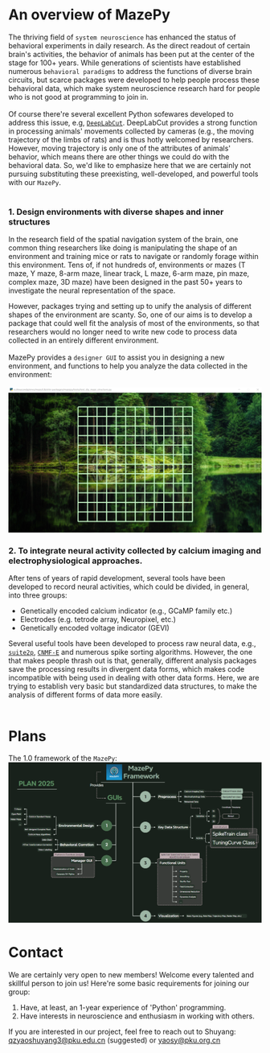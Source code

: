 # An overview of MazePy
The thriving field of ``system neuroscience`` has enhanced the status of behavioral experiments in daily research. As the direct readout of certain brain's activities, the behavior of animals has been put at the center of the stage for 100+ years. While generations of scientists have established numerous ``behavioral paradigms`` to address the functions of diverse brain circuits, but scarce packages were developed to help people process these behavioral data, which make system neuroscience research hard for people who is not good at programming to join in.
<br/>
<br/>
Of course there're several excellent Python sofewares developed to address this issue, e.g, [``DeepLabCut``](https://github.com/DeepLabCut/DeepLabCut). DeepLabCut provides a strong function in processing animals' movements collected by cameras (e.g., the moving trajectory of the limbs of rats) and is thus hotly welcomed by researchers. However, moving trajectory is only one of the attributes of animals' behavior, which means there are other things we could do with the behavioral data. So, we'd like to emphasize here that we are certainly not pursuing substituting these preexisting, well-developed, and powerful tools with our ``MazePy``.
<br/>
<br/>
### 1. Design environments with diverse shapes and inner structures
In the research field of the spatial navigation system of the brain, one common thing researchers like doing is manipulating the shape of an environment and training mice or rats to navigate or randomly forage within this environment. Tens of, if not hundreds of, environments or mazes (T maze, Y maze, 8-arm maze, linear track, L maze, 6-arm maze, pin maze, complex maze, 3D maze) have been designed in the past 50+ years to investigate the neural representation of the space. 

However, packages trying and setting up to unify the analysis of different shapes of the environment are scanty. So, one of our aims is to develop a package that could well fit the analysis of most of the environments, so that researchers would no longer need to write new code to process data collected in an entirely different environment.
<br/>
<br/>
MazePy provides a ``designer GUI`` to assist you in designing a new environment, and functions to help you analyze the data collected in the environment:
<br/>
<br/>
![GUI](https://github.com/YAO-Shuyang/MazePy/blob/master/behav/mazeobj/guiasset/GUI_backgound.png)

### 2. To integrate neural activity collected by calcium imaging and electrophysiological approaches.
After tens of years of rapid development, several tools have been developed to record neural activities, which could be divided, in general, into three groups:

- Genetically encoded calcium indicator (e.g., GCaMP family etc.)
- Electrodes (e.g. tetrode array, Neuropixel, etc.)
- Genetically encoded voltage indicator (GEVI)

Several useful tools have been developed to process raw neural data, e.g., [``suite2p``](https://github.com/MouseLand/suite2p), [``CNMF-E``](https://github.com/inscopix/inscopix-cnmfe) and numerous spike sorting algorithms. However, the one that makes people thrash out is that, generally, different analysis packages save the processing results in divergent data forms, which makes code incompatible with being used in dealing with other data forms. Here, we are trying to establish very basic but standardized data structures, to make the analysis of different forms of data more easily.
<br/>
<br/>

# Plans
The 1.0 framework of the ``MazePy``:
![](https://github.com/YAO-Shuyang/MazePy/blob/master/behav/mazeobj/guiasset/Plan.png)

# Contact
We are certainly very open to new members! Welcome every talented and skillful person to join us! Here're some basic requirements for joining our group:

1. Have, at least, an 1-year experience of 'Python' programming.
2. Have interests in neuroscience and enthusiasm in working with others.

If you are interested in our project, feel free to reach out to Shuyang: qzyaoshuyang3@pku.edu.cn (suggested) or yaosy@pku.org.cn

